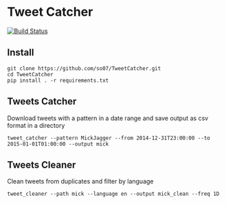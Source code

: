 # Tweet Catcher

[![Build Status](https://travis-ci.com/so07/TweetCatcher.svg?token=CFvNdbNXiYKX1TcDAvWp&branch=master)](https://travis-ci.com/so07/TweetCatcher)

## Install

```
git clone https://github.com/so07/TweetCatcher.git
cd TweetCatcher
pip install . -r requirements.txt
```

## Tweets Catcher

Download tweets with a pattern in a date range and save output as csv format in a directory

```
tweet_catcher --pattern MickJagger --from 2014-12-31T23:00:00 --to 2015-01-01T01:00:00 --output mick
```

## Tweets Cleaner


Clean tweets from duplicates and filter by language

```
tweet_cleaner --path mick --language en --output mick_clean --freq 1D
```

